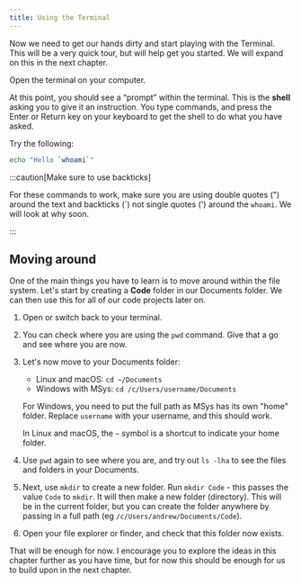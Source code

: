 ```yaml
---
title: Using the Terminal
---
```


Now we need to get our hands dirty and start playing with the Terminal. This will be a very quick tour, but will help get you started. We will expand on this in the next chapter.

Open the terminal on your computer.

At this point, you should see a “prompt” within the terminal. This is the **shell** asking you to give it an instruction. You type commands, and press the Enter or Return key on your keyboard to get the shell to do what you have asked.

Try the following:

```sh
echo "Hello `whoami`"
```

:::caution[Make sure to use backticks]

For these commands to work, make sure you are using double quotes (") around the text and backticks (\`) not single quotes (') around the `whoami`. We will look at why soon.

:::

## Moving around

One of the main things you have to learn is to move around within the file system. Let's start by creating a **Code** folder in our Documents folder. We can then use this for all of our code projects later on.

1. Open or switch back to your terminal.
2. You can check where you are using the `pwd` command. Give that a go and see where you are now.
3. Let's now move to your Documents folder:
    - Linux and macOS: `cd ~/Documents`
    - Windows with MSys: `cd /c/Users/username/Documents`

    For Windows, you need to put the full path as MSys has its own "home" folder. Replace `username` with your username, and this should work.

    In Linux and macOS, the `~` symbol is a shortcut to indicate your home folder.

4. Use `pwd` again to see where you are, and try out `ls -lha` to see the files and folders in your Documents.
5. Next, use `mkdir` to create a new folder. Run `mkdir Code` - this passes the value `Code` to `mkdir`. It will then make a new folder (directory). This will be in the current folder, but you can create the folder anywhere by passing in a full path (eg `/c/Users/andrew/Documents/Code`).
6. Open your file explorer or finder, and check that this folder now exists.

That will be enough for now. I encourage you to explore the ideas in this chapter further as you have time, but for now this should be enough for us to build upon in the next chapter.
